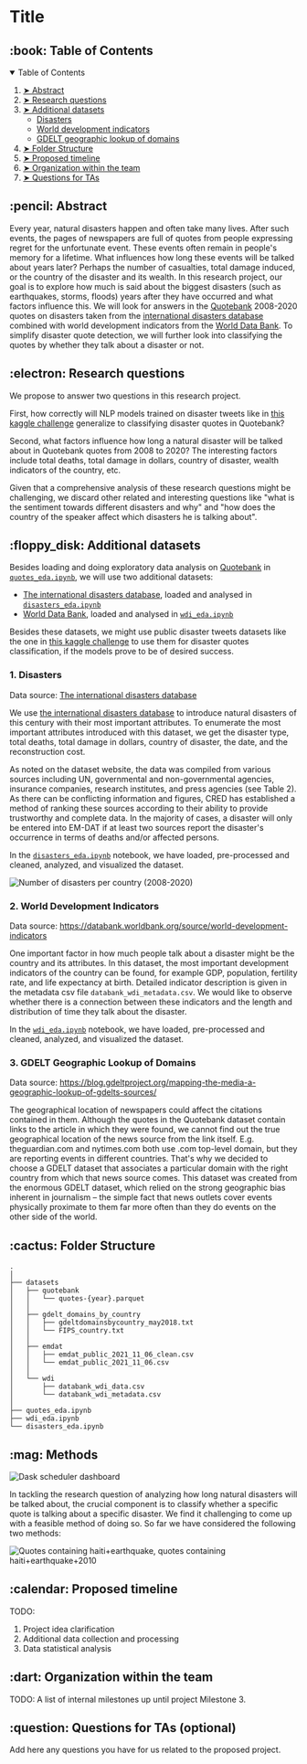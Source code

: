 # Title

<!-- TABLE OF CONTENTS -->
<h2 id="table-of-contents"> :book: Table of Contents</h2>

<details open="open">
  <summary>Table of Contents</summary>
  <ol>
    <li><a href="#abstract"> ➤ Abstract</a></li>
    <li><a href="#research-questions"> ➤ Research questions</a></li>
    <li><a href="#additional-datasets"> ➤ Additional datasets</a>
        <ul>
            <!-- <li><a href="#additional-datasets-speaker-attributes">Speaker attributes</a></li> -->
            <li><a href="#additional-datasets-disasters">Disasters</a></li>
            <li><a href="#additional-datasets-wdi">World development indicators</a></li>
            <li><a href="#additional-datasets-gdelt">GDELT geographic lookup of domains</a></li>
        </ul>  
    </li>
    <li><a href="#folder-structure"> ➤ Folder Structure</a></li>
    <li><a href="#timeline"> ➤ Proposed timeline</a></li>
    <li><a href="#organization"> ➤ Organization within the team</a></li>
    <li><a href="#questions-for-tas"> ➤ Questions for TAs</a></li>
  </ol>
</details>

<!-- ABSTRACT -->
<h2 id="abstract"> :pencil: Abstract</h2>

<!-- TODO: A 150 word description of the project idea and goals. What’s the motivation behind your project? What story would you like to tell, and why? -->

Every year, natural disasters happen and often take many lives. After such events, the pages of newspapers are full of quotes from people expressing regret for the unfortunate event. These events often remain in people's memory for a lifetime. What influences how long these events will be talked about years later? Perhaps the number of casualties, total damage induced, or the country of the disaster and its wealth. In this research project, our goal is to explore how much is said about the biggest disasters (such as earthquakes, storms, floods) years after they have occurred and what factors influence this. We will look for answers in the [Quotebank](https://github.com/epfl-dlab/Quotebank) 2008-2020 quotes on disasters taken from the [international disasters database](https://public.emdat.be/data) combined with world development indicators from the [World Data Bank](https://databank.worldbank.org/source/world-development-indicators). To simplify disaster quote detection, we will further look into classifying the quotes by whether they talk about a disaster or not.


<h2 id="research-questions"> :electron: Research questions</h2>
<!-- Research Questions: A list of research questions you would like to address during the project. -->

We propose to answer two questions in this research project.

First, how correctly will NLP models trained on disaster tweets like in [this kaggle challenge](https://www.kaggle.com/c/nlp-getting-started/overview) generalize to classifying disaster quotes in Quotebank? 

Second, what factors influence how long a natural disaster will be talked about in Quotebank quotes from 2008 to 2020? The interesting factors include total deaths, total damage in dollars, country of disaster, wealth indicators of the country, etc.

Given that a comprehensive analysis of these research questions might be challenging, we discard other related and interesting questions like "what is the sentiment towards different disasters and why" and "how does the country of the speaker affect which disasters he is talking about".

<!-- ADDITIONAL DATASETS -->
<h2 id="additional-datasets"> :floppy_disk: Additional datasets</h2>

<!-- TODO: List the additional dataset(s) you want to use (if any), and some ideas on how you expect to get, manage, process, and enrich it/them. Show us that you’ve read the docs and some examples, and that you have a clear idea on what to expect. Discuss data size and format if relevant. It is your responsibility to check that what you propose is feasible. -->

Besides loading and doing exploratory data analysis on [Quotebank](https://github.com/epfl-dlab/Quotebank) in [`quotes_eda.ipynb`](quotes_eda.ipynb), we will use two additional datasets:
- [The international disasters database](https://public.emdat.be/data), loaded and analysed in [`disasters_eda.ipynb`](disasters_eda.ipynb)
- [World Data Bank](https://databank.worldbank.org/source/world-development-indicators), loaded and analysed in [`wdi_eda.ipynb`](wdi_eda.ipynb)

Besides these datasets, we might use public disaster tweets datasets like the one in [this kaggle challenge](https://www.kaggle.com/c/nlp-getting-started/overview) to use them for disaster quotes classification, if the models prove to be of desired success.

<!-- ADDITIONAL DATASETS SPEAKER ATTRIBUTES -->
<!-- <h3 id="additional-datasets-speaker-attributes">   Speaker attributes</h3>

This dataset helps us to find a connection between the speaker and the quotation when it is about a disaster. We can observe if the speaker is from the same country as the place of the disaster, or she/he is a scientist, expert talking about the event.

Data source: Wikidata -->

<!-- ADDITIONAL DATASETS DISASTERS -->
<h3 id="additional-datasets-disasters"> 1. Disasters</h2>

Data source: [The international disasters database](https://public.emdat.be/data)

We use [the international disasters database](https://public.emdat.be/data) to introduce natural disasters of this century with their most important attributes.<!-- , as we want to find the connection between the attributes of a disaster and the length (or distribution) of the time these disasters are talked about in quotes. --> To enumerate the most important attributes introduced with this dataset, we get the disaster type, total deaths, total damage in dollars, country of disaster, the date, and the reconstruction cost.
<!-- There are also some disaster-type specific attributes like the magnitude of an earthquake on a Richter scale. -->

As noted on the dataset website, the data was compiled from various sources including UN, governmental and non-governmental agencies, insurance companies, research institutes, and press agencies (see Table 2). As there can be conflicting information and figures, CRED has established a method of ranking these sources according to their ability to provide trustworthy and complete data. In the majority of cases, a disaster will only be entered into EM-DAT if at least two sources report the disaster's occurrence in terms of deaths and/or affected persons.

In the [`disasters_eda.ipynb`](disasters_eda.ipynb) notebook, we have loaded, pre-processed and cleaned, analyzed, and visualized the dataset. 

<img src="./images/num_disasters_per_country.png" title="Number of disasters per country (2008-2020)" />

<!-- WORDL DEVELOPMENT INDICATORS -->
<h3 id="additional-datasets-wdi"> 2. World Development Indicators</h2>

Data source: https://databank.worldbank.org/source/world-development-indicators

<!-- To supplement the disaster dataset, we have selected 55 different world development indicators from the [World Data Bank](https://databank.worldbank.org/source/world-development-indicators). We took the per-year data from the year 2000 to the year 2020 and for all available countries. Detailed indicator description is given in the metadata csv file `databank_wdi_metadata.csv`, including the source, unit of measure, periodicity, aggregation method, statistical concept and methodology, development relevance, and limitations. Raw data is saved in `databank_wdi_data.csv`, with the preprocessed dataset created in this notebook saved in `databank_wdi_data_clean.csv`. -->

One important factor in how much people talk about a disaster might be the country and its attributes. In this dataset, the most important development indicators of the country can be found, for example GDP, population, fertility rate, and life expectancy at birth. Detailed indicator description is given in the metadata csv file `databank_wdi_metadata.csv`. We would like to observe whether there is a connection between these indicators and the length and distribution of time they talk about the disaster.

In the [`wdi_eda.ipynb`](wdi_eda.ipynb) notebook, we have loaded, pre-processed and cleaned, analyzed, and visualized the dataset.


<!-- WORLD DEVELOPMENT GDELT -->
<h3 id="additional-datasets-gdelt"> 3. GDELT Geographic Lookup of Domains</h2>

Data source: https://blog.gdeltproject.org/mapping-the-media-a-geographic-lookup-of-gdelts-sources/

The geographical location of newspapers could affect the citations contained in them. Although the quotes in the Quotebank dataset contain links to the article in which they were found, we cannot find out the true geographical location of the news source from the link itself. E.g. theguardian.com and nytimes.com both use .com top-level domain, but they are reporting events in different countries. That's why we decided to choose a GDELT dataset that associates a particular domain with the right country from which that news source comes. This dataset was created from the enormous GDELT dataset, which relied on the strong geographic bias inherent in journalism – the simple fact that news outlets cover events physically proximate to them far more often than they do events on the other side of the world.

<!-- :paw_prints:-->
<!-- FOLDER STRUCTURE -->
<h2 id="folder-structure"> :cactus: Folder Structure</h2>

    .
    │
    ├── datasets
    │   ├── quotebank
    │   │   └── quotes-{year}.parquet
    │   │
    │   ├── gdelt_domains_by_country
    │   │   ├── gdeltdomainsbycountry_may2018.txt
    │   │   └── FIPS_country.txt
    │   │
    │   ├── emdat
    │   │   ├── emdat_public_2021_11_06_clean.csv
    │   │   └── emdat_public_2021_11_06.csv
    │   │
    │   └── wdi
    │       ├── databank_wdi_data.csv
    │       └── databank_wdi_metadata.csv
    │
    ├── quotes_eda.ipynb
    ├── wdi_eda.ipynb  
    └── disasters_eda.ipynb    
 
<!-- METHODS -->
<h2 id="methods"> :mag: Methods</h2>



<img src="images/dask_scheduler_dashboard.jpeg" title="Dask scheduler dashboard" />

In tackling the research question of analyzing how long natural disasters will be talked about, the crucial component is to classify whether a specific quote is talking about a specific disaster. We find it challenging to come up with a feasible method of doing so. So far we have considered the following two methods:

<img src="images/haiti_case_study.jpeg" title="Quotes containing haiti+earthquake, quotes containing haiti+earthquake+2010 " />

<!-- PROPOSED TIMELINE -->
<h2 id="timeline"> :calendar: Proposed timeline</h2>

TODO: 
1. Project idea clarification
2. Additional data collection and processing
3. Data statistical analysis

<!-- PROPOSED TIMELINE -->
<h2 id="organization"> :dart: Organization within the team</h2>

TODO: A list of internal milestones up until project Milestone 3.

<!-- QUESTIONS FOR TAs -->
<h2 id="questions-for-tas"> :question: Questions for TAs (optional)</h2>

Add here any questions you have for us related to the proposed project.
